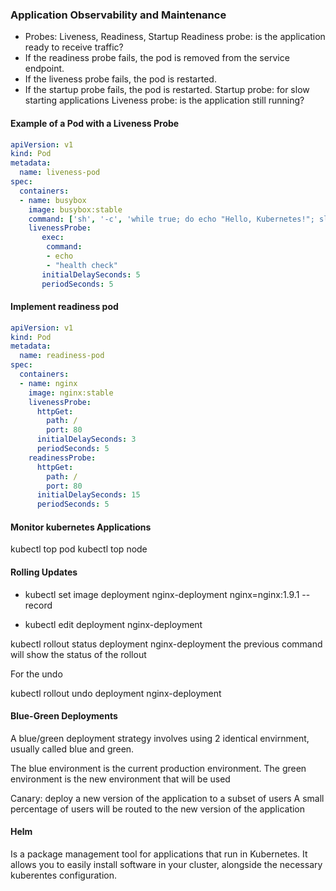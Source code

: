 ### Application Observability and Maintenance

- Probes: Liveness, Readiness, Startup
Readiness probe: is the application ready to receive traffic?
- If the readiness probe fails, the pod is removed from the service endpoint.
- If the liveness probe fails, the pod is restarted.
- If the startup probe fails, the pod is restarted.
Startup probe: for slow starting applications
Liveness probe: is the application still running?

#### Example of a Pod with a Liveness Probe

```yaml
apiVersion: v1
kind: Pod
metadata:
  name: liveness-pod
spec:
  containers:
  - name: busybox
    image: busybox:stable
    command: ['sh', '-c', 'while true; do echo "Hello, Kubernetes!"; sleep 5; done']
    livenessProbe:
       exec:
        command:
        - echo
        - "health check"
       initialDelaySeconds: 5
       periodSeconds: 5
```

#### Implement readiness pod

```yaml
apiVersion: v1
kind: Pod
metadata:
  name: readiness-pod
spec:
  containers:
  - name: nginx
    image: nginx:stable
    livenessProbe:
      httpGet:
        path: /
        port: 80
      initialDelaySeconds: 3
      periodSeconds: 5
    readinessProbe:
      httpGet:
        path: /
        port: 80
      initialDelaySeconds: 15
      periodSeconds: 5
```

#### Monitor kubernetes Applications

kubectl top pod
kubectl top node


#### Rolling Updates

- kubectl set image deployment nginx-deployment nginx=nginx:1.9.1 --record

- kubectl edit deployment nginx-deployment

kubectl rollout status deployment nginx-deployment
the previous command will show the status of the rollout

For the undo

kubectl rollout undo deployment nginx-deployment

#### Blue-Green Deployments

A blue/green deployment strategy involves using 2 identical 
envirnment, usually called blue and green.

The blue environment is the current production environment.
The green environment is the new environment that will be used

Canary: deploy a new version of the application to a subset of users
A small percentage of users will be routed to the new version of the application

#### Helm

Is a package management tool for applications that run in Kubernetes. It allows you to
easily install software in your cluster, alongside the necessary kuberentes configuration.



